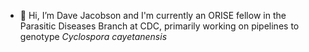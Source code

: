 - 👋 Hi, I’m Dave Jacobson and I'm currently an ORISE fellow in the Parasitic Diseases Branch at CDC, primarily working on pipelines to genotype _Cyclospora cayetanensis_


<!---
davejacobson12/davejacobson12 is a ✨ special ✨ repository because its `README.md` (this file) appears on your GitHub profile.
You can click the Preview link to take a look at your changes.
--->
